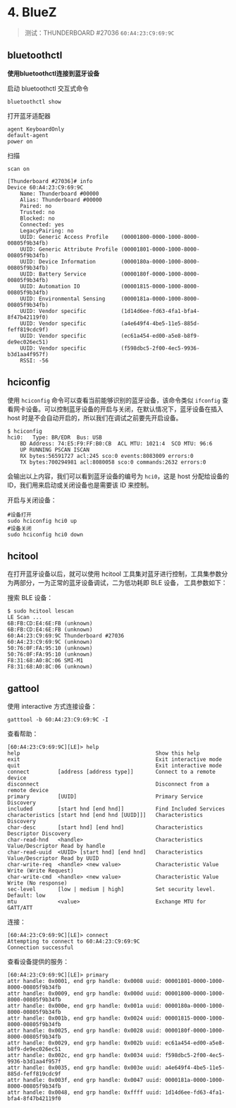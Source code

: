 # 4. BlueZ

> 测试：THUNDERBOARD #27036 `60:A4:23:C9:69:9C`



## bluetoothctl

**使用bluetoothctl连接到蓝牙设备**

启动 bluetoothctl 交互式命令

```shell
bluetoothctl show
```

打开蓝牙适配器

```shell
agent KeyboardOnly
default-agent
power on
```

扫描

```shell
scan on
```



```shell
[Thunderboard #27036]# info
Device 60:A4:23:C9:69:9C
	Name: Thunderboard #00000
	Alias: Thunderboard #00000
	Paired: no
	Trusted: no
	Blocked: no
	Connected: yes
	LegacyPairing: no
	UUID: Generic Access Profile    (00001800-0000-1000-8000-00805f9b34fb)
	UUID: Generic Attribute Profile (00001801-0000-1000-8000-00805f9b34fb)
	UUID: Device Information        (0000180a-0000-1000-8000-00805f9b34fb)
	UUID: Battery Service           (0000180f-0000-1000-8000-00805f9b34fb)
	UUID: Automation IO             (00001815-0000-1000-8000-00805f9b34fb)
	UUID: Environmental Sensing     (0000181a-0000-1000-8000-00805f9b34fb)
	UUID: Vendor specific           (1d14d6ee-fd63-4fa1-bfa4-8f47b42119f0)
	UUID: Vendor specific           (a4e649f4-4be5-11e5-885d-feff819cdc9f)
	UUID: Vendor specific           (ec61a454-ed00-a5e8-b8f9-de9ec026ec51)
	UUID: Vendor specific           (f598dbc5-2f00-4ec5-9936-b3d1aa4f957f)
	RSSI: -56

```



## hciconfig

使用 `hciconfig` 命令可以查看当前能够识别的蓝牙设备，该命令类似 `ifconfig` 查看网卡设备。可以控制蓝牙设备的开启与关闭，在默认情况下，蓝牙设备在插入 host 时是不会自动开启的，所以我们在调试之前要先开启设备。

```shell
$ hciconfig 
hci0:	Type: BR/EDR  Bus: USB
	BD Address: 74:E5:F9:FF:B0:CB  ACL MTU: 1021:4  SCO MTU: 96:6
	UP RUNNING PSCAN ISCAN 
	RX bytes:56591727 acl:245 sco:0 events:8083009 errors:0
	TX bytes:700294981 acl:8080058 sco:0 commands:2632 errors:0
```

会输出以上内容，我们可以看到蓝牙设备的编号为 `hci0`，这是 host 分配给设备的 ID，我们用来启动或关闭设备也是需要该 ID 来控制。

开启与关闭设备：

```shell
#设备打开
sudo hciconfig hci0 up
#设备关闭
sudo hciconfig hci0 down
```



## hcitool

在打开蓝牙设备以后，就可以使用 hcitool 工具集对蓝牙进行控制，工具集参数分为两部分，一为正常的蓝牙设备调试，二为低功耗即 BLE 设备， 工具参数如下：



搜索 BLE 设备：

```shell
$ sudo hcitool lescan
LE Scan ...
6B:FB:CD:E4:6E:FB (unknown)
6B:FB:CD:E4:6E:FB (unknown)
60:A4:23:C9:69:9C Thunderboard #27036
60:A4:23:C9:69:9C (unknown)
50:76:0F:FA:95:10 (unknown)
50:76:0F:FA:95:10 (unknown)
F8:31:68:A0:8C:06 SMI-M1
F8:31:68:A0:8C:06 (unknown)
```





## gattool

使用 interactive 方式连接设备：

```shell
gatttool -b 60:A4:23:C9:69:9C -I
```

查看帮助：

```shell
[60:A4:23:C9:69:9C][LE]> help
help                                           Show this help
exit                                           Exit interactive mode
quit                                           Exit interactive mode
connect         [address [address type]]       Connect to a remote device
disconnect                                     Disconnect from a remote device
primary         [UUID]                         Primary Service Discovery
included        [start hnd [end hnd]]          Find Included Services
characteristics [start hnd [end hnd [UUID]]]   Characteristics Discovery
char-desc       [start hnd] [end hnd]          Characteristics Descriptor Discovery
char-read-hnd   <handle>                       Characteristics Value/Descriptor Read by handle
char-read-uuid  <UUID> [start hnd] [end hnd]   Characteristics Value/Descriptor Read by UUID
char-write-req  <handle> <new value>           Characteristic Value Write (Write Request)
char-write-cmd  <handle> <new value>           Characteristic Value Write (No response)
sec-level       [low | medium | high]          Set security level. Default: low
mtu             <value>                        Exchange MTU for GATT/ATT
```

连接：

```shell
[60:A4:23:C9:69:9C][LE]> connect
Attempting to connect to 60:A4:23:C9:69:9C
Connection successful
```

查看设备提供的服务：

```shell
[60:A4:23:C9:69:9C][LE]> primary
attr handle: 0x0001, end grp handle: 0x0008 uuid: 00001801-0000-1000-8000-00805f9b34fb
attr handle: 0x0009, end grp handle: 0x000d uuid: 00001800-0000-1000-8000-00805f9b34fb
attr handle: 0x000e, end grp handle: 0x001a uuid: 0000180a-0000-1000-8000-00805f9b34fb
attr handle: 0x001b, end grp handle: 0x0024 uuid: 00001815-0000-1000-8000-00805f9b34fb
attr handle: 0x0025, end grp handle: 0x0028 uuid: 0000180f-0000-1000-8000-00805f9b34fb
attr handle: 0x0029, end grp handle: 0x002b uuid: ec61a454-ed00-a5e8-b8f9-de9ec026ec51
attr handle: 0x002c, end grp handle: 0x0034 uuid: f598dbc5-2f00-4ec5-9936-b3d1aa4f957f
attr handle: 0x0035, end grp handle: 0x003e uuid: a4e649f4-4be5-11e5-885d-feff819cdc9f
attr handle: 0x003f, end grp handle: 0x0047 uuid: 0000181a-0000-1000-8000-00805f9b34fb
attr handle: 0x0048, end grp handle: 0xffff uuid: 1d14d6ee-fd63-4fa1-bfa4-8f47b42119f0
```

